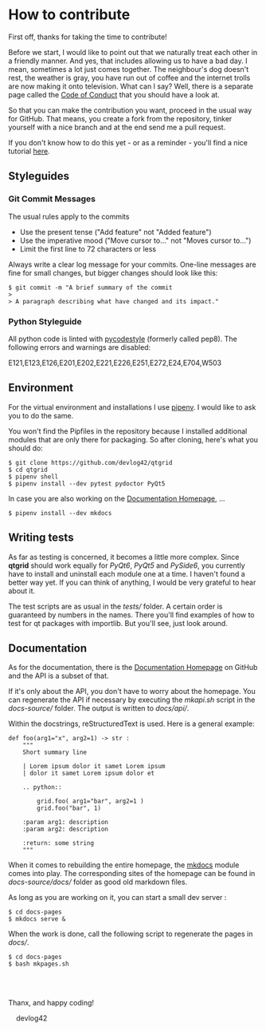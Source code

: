 # How to contribute

[1]: https://github.com/devlog42/qtgrid                                      "Repository"
[2]: https://github.com/devlog42/qtgrid/blob/main/.github/CODE_OF_CONDUCT.md "Code of Conduct"
[3]: https://git-scm.com/book/en/v2/GitHub-Contributing-to-a-Project         "Contributing Tutorial"
[4]: https://git-scm.com/book/en/v2/Git-Tools-Rewriting-History              "Rewriting History"
[5]: https://pypi.org/project/pycodestyle/                                   "pycodestyle"
[6]: https://pypi.org/project/pipenv/                                        "pipenv"
[7]: https://pytest.org                                                      "pytest"
[8]: https://devlog42.github.io/qtgrid                                       "Documentation Homepage"
[9]: https://www.mkdocs.org/                                                 "mkdocs"

First off, thanks for taking the time to contribute!

Before we start, I would like to point out that we naturally treat each other in a friendly manner. And yes, that includes allowing us to have a bad day. I mean, sometimes a lot just comes together. The neighbour's dog doesn't rest, the weather is gray, you have run out of coffee and the internet trolls are now making it onto television. What can I say? Well, there is a separate page called the [Code of Conduct][2] that you should have a look at.

So that you can make the contribution you want, proceed in the usual way for GitHub. That means, you create a fork from the repository, tinker yourself with a nice branch and at the end send me a pull request.

If you don't know how to do this yet - or as a reminder - you'll find a nice tutorial [here][3].

## Styleguides

### Git Commit Messages

The usual rules apply to the commits

* Use the present tense ("Add feature" not "Added feature")
* Use the imperative mood ("Move cursor to..." not "Moves cursor to...")
* Limit the first line to 72 characters or less

Always write a clear log message for your commits. One-line messages are fine for small changes, but bigger changes should look like this:

    $ git commit -m "A brief summary of the commit
    >
    > A paragraph describing what have changed and its impact."

### Python Styleguide

All python code is linted with [pycodestyle][5] (formerly called pep8). The following errors and warnings are disabled:

E121,E123,E126,E201,E202,E221,E226,E251,E272,E24,E704,W503

## Environment

For the virtual environment and installations I use [pipenv][6]. I would like to ask you to do the same.

You won't find the Pipfiles in the repository because I installed additional modules that are only there
for packaging. So after cloning, here's what you should do:

    $ git clone https://github.com/devlog42/qtgrid
    $ cd qtgrid
    $ pipenv shell
    $ pipenv install --dev pytest pydoctor PyQt5

In case you are also working on the [Documentation Homepage][8], ...

    $ pipenv install --dev mkdocs

## Writing tests

As far as testing is concerned, it becomes a little more complex. Since **qtgrid** should work equally for *PyQt6*,
*PyQt5* and *PySide6*, you currently have to install and uninstall each module one at a time. I haven't found a better way yet. If you can think of anything, I would be very grateful to hear about it.

The test scripts are as usual in the *tests/* folder. A certain order is guaranteed by numbers in the names. There you'll find examples of how to test for qt packages with importlib. But you'll see, just look around.

## Documentation

As for the documentation, there is the [Documentation Homepage][8] on GitHub and the API is a subset of that.

If it's only about the API, you don't have to worry about the homepage. You can regenerate the API if necessary
by executing the *mkapi.sh* script in the *docs-source/* folder. The output is written to *docs/api/*.

Within the docstrings, reStructuredText is used. Here is a general example:

    def foo(arg1="x", arg2=1) -> str :
        """
        Short summary line

        | Lorem ipsum dolor it samet Lorem ipsum
        | dolor it samet Lorem ipsum dolor et

        .. python::

            grid.foo( arg1="bar", arg2=1 )
            grid.foo("bar", 1)

        :param arg1: description
        :param arg2: description

        :return: some string
        """

When it comes to rebuilding the entire homepage, the [mkdocs][9] module comes into play.
The corresponding sites of the homepage can be found in *docs-source/docs/* folder as good old markdown files.

As long as you are working on it, you can start a small dev server :

    $ cd docs-pages
    $ mkdocs serve &

When the work is done, call the following script to regenerate the pages in *docs/*.

    $ cd docs-pages
    $ bash mkpages.sh


&nbsp;<br/>
&nbsp;<br/>

Thanx, and happy coding!

&nbsp;&nbsp;&nbsp;&nbsp;devlog42
